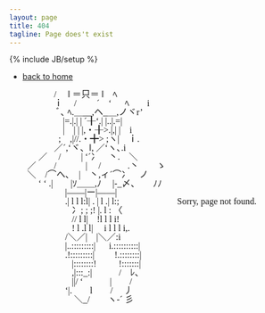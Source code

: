 ```yaml
---
layout: page
title: 404
tagline: Page does't exist
---
```

{% include JB/setup %}

* [back to home](/)

<pre style="font-family: MS PGothic; font-size: medium; line-height:100%;">
　　　　　/　 ‖ ＝只＝ ‖　ﾍ
　　　　　ｉ 　/　　 ´　‘ 　 ﾍ　　i
　　　　 　ﾞ､ ﾍ.＿__,ヘ_＿,ノヾr’　
　　　　　　|=.|.| | ´╂‘.| |..|.=|
　　　　　　|　| | |,・╂>.|,| |　i
　　　 　 　;　,|//.・╋> ;ヽ|　ｉ.
　　　　　／´,‘ヾ、‖, ／‘ヽ､.i　　
　　　 ／　 /　　 | ‘´冫　丶.　＼
　　／　　/　　　 | 　/　　　.丶　　ゝ
　　＼　/⌒へ､　|　丶,ィ´⌒冫　ノ
　　　 ‘ ‘ .|　　|ｿ＿＿,ﾉ 　|-_〆、　　ﾉﾉ
　　　　　　 |――|ー|――|
　　　　　　 .| l l l:l| . | l .| l:;                          Sorry, page not found.
　　　　　　　冫; ; ;! |. l : 〈
　　　　　　　// l l|　!l l l i!
　　　　　　　! l .l l| 　i l l l i,.
　　　　　　 /＼／|　|＼／:i
　　　　　　 |..:::::::::| 　 i.::::::::::|
　　　　　　 .!:::::::::|　 　!.::::::::|
　　　　　　　|::::::::! 　 　!:::::::|
　　　　　　　,|:::_:|　　　/　ﾚ、
　　　　　　　||/ ‘　　　|　　/
　　　　　　 ‘|.　　l　　/　 丿
　　　　　　　 ＼_/　　ヽ-´ 彡
</pre>